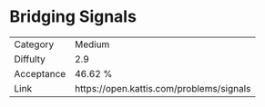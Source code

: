 # Bridging Signals

<table>
    <tr>
        <td>Category</td>
        <td>Medium</td>
    </tr>
    <tr>
        <td>Diffulty</td>
        <td>2.9</td>
    </tr>
    <tr>
        <td>Acceptance</td>
        <td>46.62 %</td>
    </tr>
    <tr>
        <td>Link</td>
        <td>https://open.kattis.com/problems/signals</td>
    </tr>
</table>